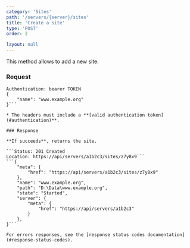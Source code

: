 ```yaml
---
category: 'Sites'
path: '/servers/{server}/sites'
title: 'Create a site'
type: 'POST'
order: 2

layout: null
---
```


This method allows to add a new site.

### Request

```POST /servers/a1b2c3/sites
Authentication: bearer TOKEN
{
    "name": "www.example.org"
}```

* The headers must include a **[valid authentication token](#authentication)**.

### Response

**If succeeds**, returns the site.

```Status: 201 Created
Location: https://api/servers/a1b2c3/sites/z7y8x9```
```{
    "meta": {
        "href": "https://api/servers/a1b2c3/sites/z7y8x9"
    },
    "name": "www.example.org",
    "path": "D:\Data\www.example.org",
    "state": "Started",
    "server": {
        "meta": {
            "href": "https://api/servers/a1b2c3"
        }
    },
}```

For errors responses, see the [response status codes documentation](#response-status-codes).
